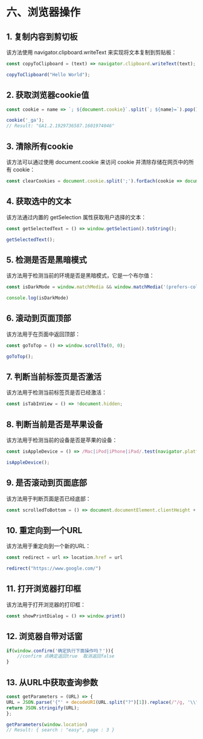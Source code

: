 # 六、浏览器操作

## 1. 复制内容到剪切板
该方法使用 navigator.clipboard.writeText 来实现将文本复制到剪贴板：
````js
const copyToClipboard = (text) => navigator.clipboard.writeText(text);

copyToClipboard("Hello World");
````

## 2. 获取浏览器cookie值
```js
const cookie = name => `; ${document.cookie}`.split(`; ${name}=`).pop().split(';').shift();

cookie('_ga');
// Result: "GA1.2.1929736587.1601974046"
```

## 3. 清除所有cookie
该方法可以通过使用 document.cookie 来访问 cookie 并清除存储在网页中的所有 cookie：
```js
const clearCookies = document.cookie.split(';').forEach(cookie => document.cookie = cookie.replace(/^ +/, '').replace(/=.*/, `=;expires=${new Date(0).toUTCString()};path=/`));
```

## 4. 获取选中的文本
该方法通过内置的 getSelection 属性获取用户选择的文本：
```js
const getSelectedText = () => window.getSelection().toString();

getSelectedText();
```

## 5. 检测是否是黑暗模式
该方法用于检测当前的环境是否是黑暗模式，它是一个布尔值：
```js
const isDarkMode = window.matchMedia && window.matchMedia('(prefers-color-scheme: dark)').matches

console.log(isDarkMode)
```

## 6. 滚动到页面顶部
该方法用于在页面中返回顶部：
```js
const goToTop = () => window.scrollTo(0, 0);

goToTop();
```

## 7. 判断当前标签页是否激活
该方法用于检测当前标签页是否已经激活：
```js
const isTabInView = () => !document.hidden; 
```

## 8. 判断当前是否是苹果设备
该方法用于检测当前的设备是否是苹果的设备：
```js
const isAppleDevice = () => /Mac|iPod|iPhone|iPad/.test(navigator.platform);

isAppleDevice();
```

## 9. 是否滚动到页面底部
该方法用于判断页面是否已经底部：
```js
const scrolledToBottom = () => document.documentElement.clientHeight + window.scrollY >= document.documentElement.scrollHeight;
```

## 10. 重定向到一个URL
该方法用于重定向到一个新的URL：
```js
const redirect = url => location.href = url

redirect("https://www.google.com/")
```

## 11. 打开浏览器打印框
该方法用于打开浏览器的打印框：
```js
const showPrintDialog = () => window.print()
```

## 12. 浏览器自带对话窗
```js
if(window.confirm('确定执行下面操作吗？')){
    //confirm 点确定返回true  取消返回false
}
```

## 13. 从URL中获取查询参数
```js
const getParameters = (URL) => {
URL = JSON.parse('{"' + decodeURI(URL.split("?")[1]).replace(/"/g, '\\"').replace(/&/g, '","').replace(/=/g, '":"') +'"}');
return JSON.stringify(URL);
};

getParameters(window.location)
// Result: { search : "easy", page : 3 }
```